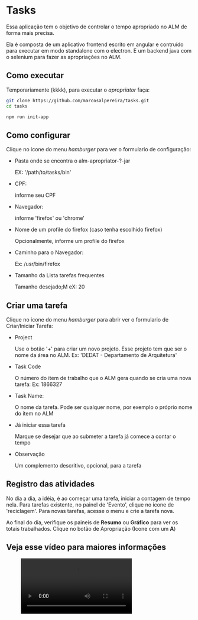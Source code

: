 # Tasks

Essa aplicação tem o objetivo de controlar o tempo apropriado no ALM de forma mais precisa.

Ela é composta de um aplicativo frontend escrito em angular e contruído para executar em modo standalone com o electron. E um backend java com o selenium para fazer as apropriações no ALM.



## Como executar

Temporariamente (kkkk), para executar o *apropriator* faça:

```bash
git clone https://github.com/marcosalpereira/tasks.git
cd tasks

npm run init-app
```

## Como configurar

Clique no icone do menu *hamburger* para ver o formulario de configuração:

- Pasta onde se encontra o alm-apropriator-?-jar

    EX: '/path/to/tasks/bin'

- CPF:

    informe seu CPF

- Navegador:

    informe 'firefox' ou 'chrome'

- Nome de um profile do firefox (caso tenha escolhido firefox)

    Opcionalmente, informe um profile do firefox

- Caminho para o Navegador:

    Ex: /usr/bin/firefox

- Tamanho da Lista tarefas frequentes

    Tamanho desejado;M eX: 20

## Criar uma tarefa

Clique no icone do menu *hamburger* para abrir ver o formulario de Criar/Iniciar Tarefa:

- Project

    Use o botão '+' para criar um novo projeto. Esse projeto tem que ser o nome da área no ALM. Ex: 'DEDAT - Departamento de Arquitetura'

- Task Code

    O número do item de trabalho que o ALM gera quando se cria uma nova tarefa: Ex: 1866327

- Task Name:

    O nome da tarefa. Pode ser qualquer nome, por exemplo o próprio nome do item no ALM

- Já iniciar essa tarefa

    Marque se desejar que ao submeter a tarefa já comece a contar o tempo

- Observação

    Um complemento descritivo, opcional, para a tarefa

## Registro das atividades

No dia a dia, a idéia, é ao começar uma tarefa, iniciar a contagem de tempo nela.
Para tarefas existente, no painel de 'Evento', clique no icone de 'reciclagem'.
Para novas tarefas, acesse o menu e crie a tarefa nova.

Ao final do dia, verifique os paineis de **Resumo** ou **Gráfico** para ver os totais trabalhados. Clique no botão de Apropriação (Icone com um **A**)

## Veja esse vídeo para maiores informações

<figure class="video_container">
  <video controls="true" allowfullscreen="true" >
    <source src="demo.ogv" type="video/ogg">
  </video>
</figure>


